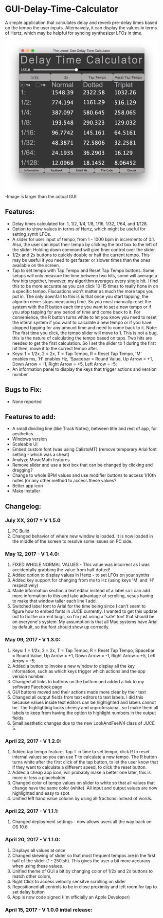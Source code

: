 # GUI-Delay-Time-Calculator
A simple application that calculates delay and reverb pre-delay times based on the tempo the user inputs.  Alternaively, it can display the values in terms of Hertz, which may be helpful for syncing synthesizer LFOs in time.

![alt tag](https://github.com/JosephTLyons/GUI-Delay-Time-Calculator/blob/master/Delay%20Time%20Calculator%20GUI.png)
-Image is larger than the actual GUI

## Features:

* Delay times calculated for: 1, 1/2, 1/4, 1/8, 1/16, 1/32, 1/64, and 1/128.
* Option to show values in terms of Hertz, which might be useful for setting synth LFOs.
* A slider for user input of tempo, from 1 - 1000 bpm in increments of 0.1.  Also, the user can input their tempo by clicking the text box to the left of the slider.  Holding down command will give finer control over the slider.
* 1/2x and 2x buttons to quickly double or half the current tempo.  This may be useful if you need to get faster or slower times than the ones available on the screen.
* Tap to set tempo with Tap Tempo and Reset Tap Tempo buttons.  Some setups will only measure the time between two hits, some will average a few hits together, however, my algorithm averages every single hit.  I find this to be more accurate as you can click 10-15 times to really hone in on a specific tempo.  Flucuations won't matter as much the more taps you put in.  The only downfall to this is is that once you start tapping, the algoritm never stops measuring time.  So you must manually reset the system with the R button each time you want to set a new tempo or if you stop tapping for any period of time and come back to it.  For convenience, the R button turns white to let you know you need to reset the interal system if you want to calculate a new tempo or if you have stopped tapping for any amount time and need to come back to it. Note: The first time you click, the tempo slider will move to 1.  This is not a bug, this is the nature of calculating the tempo based on taps.  Two hits are needed to get the first calculation.  So I set the slider to 1 during the first hit then, move it to the correct tempo after.
* Keys: 1 = 1/2x, 2 = 2x, T = Tap Tempo, R = Reset Tap Tempo, 'M' enables ms, 'H' enables Hz, 'Spacebar = Round Value, Up Arrow = +1, Down Arrow = -1, Right Arrow = +5, Left Arrow = -5;
* An information panel to display the keys that trigger actions and version number

## Bugs to Fix:

* None reported

## Features to add:

* A small dividing line (like Track Notes), between title and rest of app, for aesthetics
* Windows version
* Scaleable UI
* Embed custom font (was using CalistoMT) (remove temporary Arial font setting - which was a cheat) 
* Analyze MusicMath features
* Remove slider and use a text box that can be changed by clicking and dragging?
* Change to whole BPM values and use modifier buttons to access 1/10th notes (or any other method to access these values?
* Better app icon
* Make installer

## Changelog:

### July XX, 2017 = V 1.5.0
1. PC Build
2. Changed behavior of where new window is loaded.  It is now loaded in the middle of the screen to resolve some issues on PC side.

### May 12, 2017 - V 1.4.0:
1. FIXED WHOLE NORMAL VALUES - This value was incorrect as I was accidentally grabbing the value from half dotted!
2. Added option to display values in Hertz - to set LFOs on your synths
3. Added key support for changing from ms to Hz (using keys 'M' and 'H' respectively)
4. Made information section a text editor instead of a label so I can add more information to this and take advantage of scrolling, vesus having to make that window taller each line I add.
5. Switched label font to Arial for the time being since I can't seem to figure how to embed fonts in JUCE currently.  I wanted to get this update out to fix the current bugs, so I'm just using a 'safe' font that should be on everyone's system.  My assumption is that all Mac systems have Arial by default, so the font should show up correctly.

### May 09, 2017 - V 1.3.0:
1. Keys: 1 = 1/2x, 2 = 2x, T = Tap Tempo, R = Reset Tap Tempo, Spacebar = Round Value, Up Arrow = +1, Down Arrow = -1, Right Arrow = +5, Left Arrow = -5;
2. Added a button to invoke a new window to display all the key information, such as which keys trigger which actions and the app version number.
3. Changed all links to buttons on the bottom and added a link to my software Facebook page
4. GUI buttons moved and their actions made more clear by their text
5. Changed all output fields from text editors to text labels.  I did this because values inside text editors can be highlighted and labels cannot be.  The highlighting looks cheesy and unprofessional, so I make them all labels to keep from having the option to highlight numbers in the output fields.
6. Small aesthetic changes due to the new LookAndFeelV4 class of JUCE 5.

### April 22, 2017 - V 1.2.0:
1. Added tap tempo feature.  Tap T in time to set tempo, click R to reset internal values so you can use T to calculate a new tempo.  The R button turns white after the first click of the tap button, to let the user know that if they want to calculate a different speed, to click the reset button.
3. Added a cheap app icon, will probably make a better one later, this is more or less a placeholder
3. Changed color of tempo values on slider to white so that all values that change have the same color (white).  All input and output values are now highlighted and easy to spot.
4. Unified left hand value column by using all fractions instead of words.

### April 22, 2017 - V 1.1.1:
1. Changed deployment settings - now allows users all the way back on OS 10.6

### April 20, 2017 - V 1.1.0:
1. Displays all values at once
2. Changed skewing of slider so that most frequent tempos are in the first half of the slider (1 - 250ish).  This gives the user a bit more accuracy when using these values.
3. Unified theme of GUI a bit by changing color of 1/2x and 2x buttons to match other colors,
4. Right Click to access velocity sensitve scrolling on slider
5. Repositioned all controls to be in close proximity and left room for tap to set delay button
6. App is now code signed (I'm officially an Apple Developer)

### April 15, 2017 - V 1.0.0 intial release:
